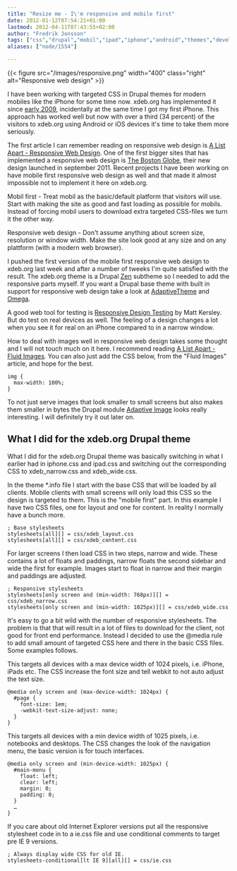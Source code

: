 ```yaml
---
title: "Resize me - I\'m responsive and mobile first"
date: 2012-01-12T07:54:21+01:00
lastmod: 2012-04-11T07:43:55+02:00
author: "Fredrik Jonsson"
tags: ["css","drupal","mobil","ipad","iphone","android","themes","development"]
aliases: ["node/1554"]

---
```


{{< figure src="/images/responsive.png" width="400" class="right" alt="Responsive web design" >}}

I have been working with targeted CSS in Drupal themes for modern mobiles like the iPhone for some time now. xdeb.org has implemented it since [early 2009](/node/1185), incidentally at the same time I got my first iPhone. This approach has worked well but now with over a third (34 percent) of the visitors to xdeb.org using Android or iOS devices it's time to take them more seriously.

The first article I can remember reading on responsive web design is [A List Apart - Responsive Web Design](http://www.alistapart.com/articles/responsive-web-design/). One of the first bigger sites that has implemented a responsive web design is [The Boston Globe](http://www.bostonglobe.com/), their new design launched in september 2011. Recent projects I have been working on have mobile first responsive web design as well and that made it almost impossible not to implement it here on xdeb.org.

Mobil first - Treat mobil as the basic/default platform that visitors will use. Start with making the site as good and fast loading as possible for mobils. Instead of forcing mobil users to download extra targeted CSS-files we turn it the other way.

Responsive web design - Don't assume anything about screen size, resolution or window width. Make the site look good at any size and on any plattform (with a modern web browser).

I pushed the first version of the mobile first responsive web design to xdeb.org last week and after a number of tweeks I'm quite satisfied with the result. The xdeb.org theme is a Drupal [Zen](http://drupal.org/project/zen) subtheme so I needed to add the responsive parts myself. If you want a Drupal base theme with built in support for responsive web design take a look at [AdaptiveTheme](http://drupal.org/project/adaptivetheme) and [Omega](http://drupal.org/project/omega).

A good web tool for testing is [Responsive Design Testing](http://mattkersley.com/responsive/) by Matt Kersley. But do test on real devices as well. The feeling of a design changes a lot when you see it for real on an iPhone compared to in a narrow window.

How to deal with images well in responsive web design takes some thought and I will not touch much on it here. I recommend reading [A List Apart - Fluid Images](http://www.alistapart.com/articles/fluid-images/). You can also just add the CSS below, from the "Fluid Images" article, and hope for the best.

~~~~
img {
  max-width: 100%;
}
~~~~

To not just serve images that look smaller to small screens but also makes them smaller in bytes the Drupal module [Adaptive Image](https://drupal.org/project/adaptive_image) looks really interesting. I will definitely try it out later on.

## What I did for the xdeb.org Drupal theme

What I did for the xdeb.org Drupal theme was basically switching in what I earlier had in iphone.css and ipad.css and switching out the corresponding CSS to xdeb_narrow.css and xdeb_wide.css.

In the theme *.info file I start with the base CSS that will be loaded by all clients. Mobile clients with small screens will only load this CSS so the design is targeted to them. This is the "mobile first" part. In this example I have two CSS files, one for layout and one for content. In reality I normally have a bunch more.

~~~~
; Base stylesheets
stylesheets[all][] = css/xdeb_layout.css
stylesheets[all][] = css/xdeb_content.css
~~~~

For larger screens I then load CSS in two steps, narrow and wide. These contains a lot of floats and paddings, narrow floats the second sidebar and wide the first for example. Images start to float in narrow and their margin and paddings are adjusted.

~~~~
; Responsive stylesheets
stylesheets[only screen and (min-width: 768px)][] = css/xdeb_narrow.css
stylesheets[only screen and (min-width: 1025px)][] = css/xdeb_wide.css
~~~~

It's easy to go a bit wild with the number of responsive stylesheets. The problem is that that will result in a lot of files to download for the client, not good for front end performance. Instead I decided to use the @media rule to add small amount of targeted CSS here and there in the basic CSS files. Some examples follows.

This targets all devices with a max device width of 1024 pixels, i.e. iPhone, iPads etc. The CSS increase the font size and tell webkit to not auto adjust the text size.

~~~~
@media only screen and (max-device-width: 1024px) {
  #page {
    font-size: 1em;
    -webkit-text-size-adjust: none;
  }
}
~~~~


This targets all devices with a min device width of 1025 pixels, i.e. notebooks and desktops. The CSS changes the look of the navigation menu, the basic version is for touch interfaces.

~~~~
@media only screen and (min-device-width: 1025px) {
  #main-menu {
    float: left;
    clear: left;
    margin: 0;
    padding: 0;
  }
  …
}
~~~~

If you care about old Internet Explorer versions put all the responsive stylesheet code in to a ie.css file and use conditional comments to target pre IE 9 versions.

~~~~
; Always display wide CSS for old IE.
stylesheets-conditional[lt IE 9][all][] = css/ie.css
~~~~


